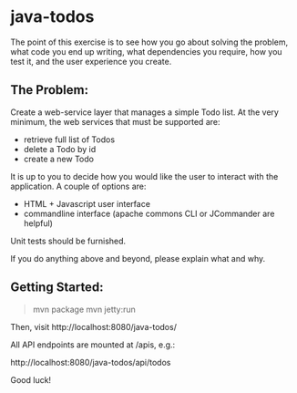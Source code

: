 java-todos
==========

The point of this exercise is to see how you go about solving the problem, what code you end up writing, what dependencies you require, how you test it, and the user experience you create.

The Problem:
------------

Create a web-service layer that manages a simple Todo list. At the very minimum, the web services that must be supported are:

* retrieve full list of Todos
* delete a Todo by id
* create a new Todo

It is up to you to decide how you would like the user to interact with the application. A couple of options are:

* HTML + Javascript user interface
* commandline interface (apache commons CLI or JCommander are helpful)

Unit tests should be furnished.

If you do anything above and beyond, please explain what and why.

Getting Started:
----------------

> mvn package
> mvn jetty:run

Then, visit 
http://localhost:8080/java-todos/

All API endpoints are mounted at /apis, e.g.:

http://localhost:8080/java-todos/api/todos

Good luck!